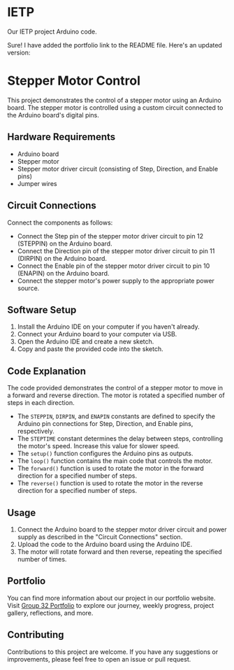 # IETP
Our IETP project Arduino code.

Sure! I have added the portfolio link to the README file. Here's an updated version:

# Stepper Motor Control

This project demonstrates the control of a stepper motor using an Arduino board. The stepper motor is controlled using a custom circuit connected to the Arduino board's digital pins.

## Hardware Requirements

- Arduino board
- Stepper motor
- Stepper motor driver circuit (consisting of Step, Direction, and Enable pins)
- Jumper wires

## Circuit Connections

Connect the components as follows:

- Connect the Step pin of the stepper motor driver circuit to pin 12 (STEPPIN) on the Arduino board.
- Connect the Direction pin of the stepper motor driver circuit to pin 11 (DIRPIN) on the Arduino board.
- Connect the Enable pin of the stepper motor driver circuit to pin 10 (ENAPIN) on the Arduino board.
- Connect the stepper motor's power supply to the appropriate power source.

## Software Setup

1. Install the Arduino IDE on your computer if you haven't already.
2. Connect your Arduino board to your computer via USB.
3. Open the Arduino IDE and create a new sketch.
4. Copy and paste the provided code into the sketch.

## Code Explanation

The code provided demonstrates the control of a stepper motor to move in a forward and reverse direction. The motor is rotated a specified number of steps in each direction.

- The `STEPPIN`, `DIRPIN`, and `ENAPIN` constants are defined to specify the Arduino pin connections for Step, Direction, and Enable pins, respectively.
- The `STEPTIME` constant determines the delay between steps, controlling the motor's speed. Increase this value for slower speed.
- The `setup()` function configures the Arduino pins as outputs.
- The `loop()` function contains the main code that controls the motor.
- The `forward()` function is used to rotate the motor in the forward direction for a specified number of steps.
- The `reverse()` function is used to rotate the motor in the reverse direction for a specified number of steps.

## Usage

1. Connect the Arduino board to the stepper motor driver circuit and power supply as described in the "Circuit Connections" section.
2. Upload the code to the Arduino board using the Arduino IDE.
3. The motor will rotate forward and then reverse, repeating the specified number of times.

## Portfolio

You can find more information about our project in our portfolio website. Visit [Group 32 Portfolio](https://sites.google.com/view/group-32-portoflio/home) to explore our journey, weekly progress, project gallery, reflections, and more.

## Contributing

Contributions to this project are welcome. If you have any suggestions or improvements, please feel free to open an issue or pull request.


